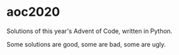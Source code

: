 # aoc2020

Solutions of this year's Advent of Code, written in Python.

Some solutions are good, some are bad, some are ugly.
